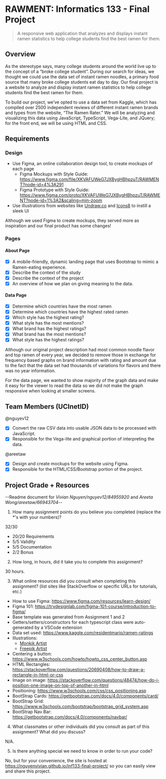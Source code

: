 # RAWMENT: Informatics 133 - Final Project

>A responsive web application that analyzes and displays instant ramen statistics to help college students find the best ramen for them. 

## Overview
As the stereotype says, many college students around the world live up to the concept of a “broke college student”. During our search for ideas, we thought we could use the data set of instant ramen noodles, a primary food source that many broke college students eat day to day. Our final project is a website to analyze and display instant ramen statistics to help college students find the best ramen for them. 

To build our project, we’ve opted to use a data set from Kaggle, which has compiled over 2500 independent reviews of different instant ramen brands and types from the website, “The Ramen Rater.” We will be analyzing and visualizing this data using JavaScript, TypeScript, Vega-Lite, and JQuery; for the front end, we will be using HTML and CSS. 

## Requirements

### Design
* Use Figma, an online collaboration design tool, to create mockups of each page
    - Figma Mockups with Style Guide: https://www.figma.com/file/XKVAFUWeG7JXBygHBhpzuT/RAWMENT?node-id=4%3A291
    - Figma Prototype with Style Guide: https://www.figma.com/proto/XKVAFUWeG7JXBygHBhpzuT/RAWMENT?node-id=1%3A2&scaling=min-zoom
* Use illustrations from websites like [Undraw.co](https://undraw.co/) and [Icons8](https://icons8.com/) to instill a sleek UI

Although we used Figma to create mockups, they served more as inspiration and our final product has some changes!

### Pages

#### About Page

* [X] A mobile-friendly, dynamic landing page that uses Bootstrap to mimic a Ramen-eating experience.
* [X] Describe the context of the study
* [X] Describe the context of the project 
* [X] An overview of how we plan on giving meaning to the data.

#### Data Page
* [X] Determine which countries have the most ramen
* [X] Determine which countries have the highest rated ramen
* [X] Which style has the highest rating?
* [X] What style has the most mentions?
* [X] What brand has the highest ratings?
* [X] What brand has the most mentions?
* [X] What style has the highest ratings?

Although our original project description had most common noodle flavor and top ramen of every year, we decided to remove those in exchange for frequency based graphs on brand information with rating and amount due to the fact that the data set had thousands of variations for flavors and there was no year information.

For the data page, we wanted to show majority of the graph data and make it easy for the viewer to read the data so we did not make the graph responsive when looking at smaller screens.

## Team Members (UCInetID)

@nguyev12
* [X] Convert the raw CSV data into usable JSON data to be processed with JavaScript.
* [X] Responsible for the Vega-lite and graphical portion of interpreting the data.

@areetaw
* [X] Design and create mockups for the website using Figma.
* [X] Responsible for the HTML/CSS/Bootstrap portion of the project.

## Project Grade + Resources

--Readme document for *Vivian Nguyen/nguyev12/84955920* and *Areeta Wong/areetaw/66943704*--

1. How many assignment points do you believe you completed (replace the *'s with your numbers)?

32/30
- 20/20 Requirements
- 5/5 Validity
- 5/5 Documentation
- 2/2 Bonus

2. How long, in hours, did it take you to complete this assignment?

30 hours.

3. What online resources did you consult when completing this assignment? (list sites like StackOverflow or specific URLs for tutorials, etc.)

* How to use Figma: https://www.figma.com/resources/learn-design/
* Figma 101: https://trydesignlab.com/figma-101-course/introduction-to-figma/
* Base template was generated from Assignment 1 and 2
* Getters/setters/constructors for each typescript class were auto-generated by a VSCode extension
* Data set used: https://www.kaggle.com/residentmario/ramen-ratings
* Illustrations:
    - [Monkik Artist](https://www.flaticon.com/authors/monkik)
    - [Freepik Artist](https://www.flaticon.com/authors/freepik)
* Centering a button: https://www.w3schools.com/howto/howto_css_center_button.asp
* HTML Rectangles: https://stackoverflow.com/questions/20690408/how-to-draw-a-rectangle-in-html-or-css
* Image on image: https://stackoverflow.com/questions/48474/how-do-i-position-one-image-on-top-of-another-in-html
* Positioning: https://www.w3schools.com/css/css_positioning.asp
* BootStrap Cards: https://getbootstrap.com/docs/4.0/components/card/
* BootStrap Grid: https://www.w3schools.com/bootstrap/bootstrap_grid_system.asp
* BootStrap Nav Bar: https://getbootstrap.com/docs/4.0/components/navbar/

4. What classmates or other individuals did you consult as part of this assignment? What did you discuss?

N/A.

5. Is there anything special we need to know in order to run your code?

No, but for your convenience, the site is hosted at https://nguyenvivian.github.io/inf133-final-project/ so you can easily view and share this project.
